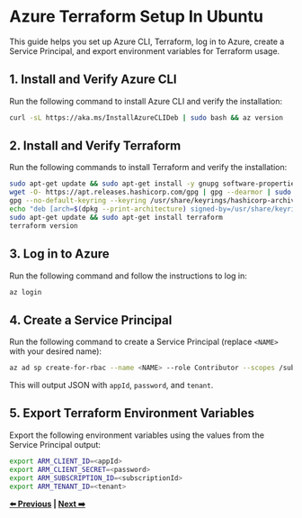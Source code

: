 # Azure Terraform Setup In Ubuntu

This guide helps you set up Azure CLI, Terraform, log in to Azure, create a Service Principal, and export environment variables for Terraform usage.

## 1. Install and Verify Azure CLI

Run the following command to install Azure CLI and verify the installation:

```bash
curl -sL https://aka.ms/InstallAzureCLIDeb | sudo bash && az version
```

## 2. Install and Verify Terraform

Run the following commands to install Terraform and verify the installation:

```bash
sudo apt-get update && sudo apt-get install -y gnupg software-properties-common
wget -O- https://apt.releases.hashicorp.com/gpg | gpg --dearmor | sudo tee /usr/share/keyrings/hashicorp-archive-keyring.gpg > /dev/null
gpg --no-default-keyring --keyring /usr/share/keyrings/hashicorp-archive-keyring.gpg --fingerprint
echo "deb [arch=$(dpkg --print-architecture) signed-by=/usr/share/keyrings/hashicorp-archive-keyring.gpg] https://apt.releases.hashicorp.com $(grep -oP '(?<=UBUNTU_CODENAME=).*' /etc/os-release || lsb_release -cs) main" | sudo tee /etc/apt/sources.list.d/hashicorp.list
sudo apt-get update && sudo apt-get install terraform
terraform version
```

## 3. Log in to Azure

Run the following command and follow the instructions to log in:

```bash
az login
```

## 4. Create a Service Principal

Run the following command to create a Service Principal (replace `<NAME>` with your desired name):

```bash
az ad sp create-for-rbac --name <NAME> --role Contributor --scopes /subscriptions/<SUBSCRIPTION_ID>
```

This will output JSON with `appId`, `password`, and `tenant`.

## 5. Export Terraform Environment Variables

Export the following environment variables using the values from the Service Principal output:

```bash
export ARM_CLIENT_ID=<appId>
export ARM_CLIENT_SECRET=<password>
export ARM_SUBSCRIPTION_ID=<subscriptionId>
export ARM_TENANT_ID=<tenant>
```

**[⬅️ Previous](../README.md) | [Next ➡️](../01-commands/README.md)**